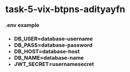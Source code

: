 # task-5-vix-btpns-adityayfn

<h3> .env example <h3>
<ul>
  <li>DB_USER=database-username </li>
  <li>DB_PASS=database-password </li>
  <li>DB_HOST=database-host </li>
  <li>DB_NAME=database-name</li>
  <li>JWT_SECRET=usernamesecret </li> 
</ul>
